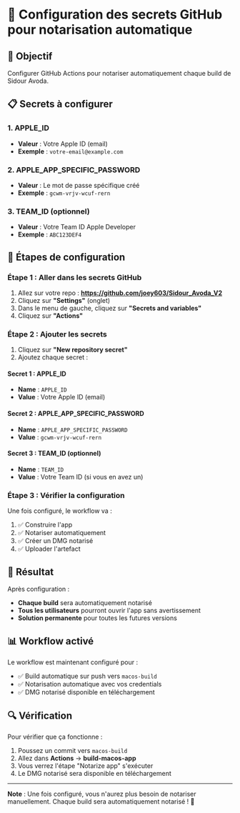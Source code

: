 # 🔐 Configuration des secrets GitHub pour notarisation automatique

## 🎯 Objectif
Configurer GitHub Actions pour notariser automatiquement chaque build de Sidour Avoda.

## 📋 Secrets à configurer

### 1. **APPLE_ID**
- **Valeur** : Votre Apple ID (email)
- **Exemple** : `votre-email@example.com`

### 2. **APPLE_APP_SPECIFIC_PASSWORD**
- **Valeur** : Le mot de passe spécifique créé
- **Exemple** : `gcwm-vrjv-wcuf-rern`

### 3. **TEAM_ID** (optionnel)
- **Valeur** : Votre Team ID Apple Developer
- **Exemple** : `ABC123DEF4`

## 🚀 Étapes de configuration

### Étape 1 : Aller dans les secrets GitHub
1. Allez sur votre repo : **https://github.com/joey603/Sidour_Avoda_V2**
2. Cliquez sur **"Settings"** (onglet)
3. Dans le menu de gauche, cliquez sur **"Secrets and variables"**
4. Cliquez sur **"Actions"**

### Étape 2 : Ajouter les secrets
1. Cliquez sur **"New repository secret"**
2. Ajoutez chaque secret :

#### Secret 1 : APPLE_ID
- **Name** : `APPLE_ID`
- **Value** : Votre Apple ID (email)

#### Secret 2 : APPLE_APP_SPECIFIC_PASSWORD
- **Name** : `APPLE_APP_SPECIFIC_PASSWORD`
- **Value** : `gcwm-vrjv-wcuf-rern`

#### Secret 3 : TEAM_ID (optionnel)
- **Name** : `TEAM_ID`
- **Value** : Votre Team ID (si vous en avez un)

### Étape 3 : Vérifier la configuration
Une fois configuré, le workflow va :
1. ✅ Construire l'app
2. ✅ Notariser automatiquement
3. ✅ Créer un DMG notarisé
4. ✅ Uploader l'artefact

## 🎉 Résultat

Après configuration :
- **Chaque build** sera automatiquement notarisé
- **Tous les utilisateurs** pourront ouvrir l'app sans avertissement
- **Solution permanente** pour toutes les futures versions

## 📊 Workflow activé

Le workflow est maintenant configuré pour :
- ✅ Build automatique sur push vers `macos-build`
- ✅ Notarisation automatique avec vos credentials
- ✅ DMG notarisé disponible en téléchargement

## 🔍 Vérification

Pour vérifier que ça fonctionne :
1. Poussez un commit vers `macos-build`
2. Allez dans **Actions** → **build-macos-app**
3. Vous verrez l'étape "Notarize app" s'exécuter
4. Le DMG notarisé sera disponible en téléchargement

---

**Note** : Une fois configuré, vous n'aurez plus besoin de notariser manuellement. Chaque build sera automatiquement notarisé ! 🎯
